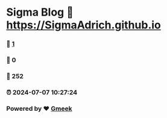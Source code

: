 # Sigma Blog :link: https://SigmaAdrich.github.io 
### :page_facing_up: [1](https://SigmaAdrich.github.io/tag.html) 
### :speech_balloon: 0 
### :hibiscus: 252 
### :alarm_clock: 2024-07-07 10:27:24 
### Powered by :heart: [Gmeek](https://github.com/Meekdai/Gmeek)
